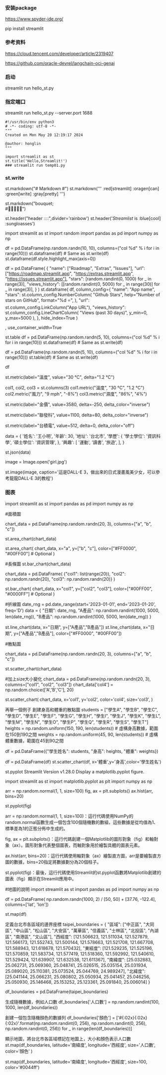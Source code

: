 
### 安装package

https://www.spyder-ide.org/

pip install streamlit

### 参考资料

https://cloud.tencent.com/developer/article/2319407

https://github.com/oracle-devrel/langchain-oci-genai

### 启动
streamlit run hello_st.py

### 指定端口
streamlit run hello_st.py --server.port 1688

```
#!/usr/bin/env python3
# -*- coding: utf-8 -*-
"""
Created on Mon May 20 12:19:17 2024

@author: honglin
"""

import streamlit as st 
st.title('Hello,Streamlit!')
### streamlit run temp01.py
```

### st.write


st.markdown("# Markdown #")
st.markdown('''
:red[streamlit] :oragen[can] :green[write]
:gray[pretty]
''')

st.markdown("bouquet;\
      #:tulip::cherry_blossom::rose::hibiscus::sunflower:")


st.header("header ::::",divider='rainbow')
st.header('_Streamlist_ is :blue[cool] :sungloasses')





import streamlit as st
import random
import pandas as pd
import numpy as np

df = pd.DataFrame(np.random.randn(10, 10), columns=("col %d" % i for i in range(10)))
st.dataframe(df)  # Same as st.write(df)
st.dataframe(df.style.highlight_max(axis=0))

df = pd.DataFrame(
    {
        "name": ["Roadmap", "Extras", "Issues"],
        "url": ["https://roadmap.streamlit.app", "https://extras.streamlit.app", "https://issues.streamlit.app"],
        "stars": [random.randint(0, 1000) for _ in range(3)],
        "views_history": [[random.randint(0, 5000) for _ in range(30)] for _ in range(3)],
    }
)
st.dataframe(
    df,
    column_config={
        "name": "App name",
        "stars": st.column_config.NumberColumn(
            "Github Stars",
            help="Number of stars on GitHub",
            format="%d ⭐",
        ),
        "url": st.column_config.LinkColumn("App URL"),
        "views_history": st.column_config.LineChartColumn(
            "Views (past 30 days)", y_min=0, y_max=5000
        ),
    },
    hide_index=True
)


, use_container_width=True



st.table
df = pd.DataFrame(np.random.randn(5, 10), columns=("col %d" % i for i in range(10)))
st.dataframe(df)  # Same as st.write(df)

df = pd.DataFrame(np.random.randn(5, 10), columns=("col %d" % i for i in range(10)))
st.table(df)  # Same as st.write(df)

df



st.metric(label="溫度", value="30 °C", delta="1.2 °C")


col1, col2, col3 = st.columns(3)
col1.metric("溫度", "30 °C", "1.2 °C")
col2.metric("風力", "9 mph", "-8%")
col3.metric("濕度", "86%", "4%")



st.metric(label="金價", value=3580, delta=-250,
    delta_color="inverse")

st.metric(label="聯發科", value=1100, delta=80,
    delta_color="inverse")

st.metric(label="台積電", value=512, delta=0,
    delta_color="off")


data = {
    '姓名': '王小明',
    '年齡': 30,
    '地址': '台北市',
    '學歷': {
        '學士學位': '資訊科學',
        '碩士學位': '資訊管理',
    },
    '興趣': [
        '運動',
        '讀書',
        '旅遊',
    ],
}

st.json(data)


image = Image.open('girl.jpg')

st.image(image, caption='這是DALL-E 3，做出來的日式漫畫風美少女，可以參考龍龍DALL-E 3的教程')


### 图表

import streamlit as st
import pandas as pd
import numpy as np

#面積圖

chart_data = pd.DataFrame(np.random.randn(20, 3), columns=["a", "b", "c"])

st.area_chart(chart_data)

st.area_chart(
   chart_data, x="a", y=["b", "c"], color=["#FF0000", "#00FF00"]  # Optional
)

#長條圖
st.bar_chart(chart_data)


chart_data = pd.DataFrame(
   {"col1": list(range(20)), "col2": np.random.randn(20), "col3": np.random.randn(20)}
)

st.bar_chart(
   chart_data, x="col1", y=["col2", "col3"], color=["#00FF00", "#0000FF"]  # Optional
)


#折線圖
date_rng = pd.date_range(start='2023-01-01', end='2023-01-20', freq='D')
data = {
    "日期": date_rng,
    "A產品": np.random.randint(1000, 5000, len(date_rng)),
    "B產品": np.random.randint(1000, 5000, len(date_rng))
}

st.line_chart(data, x="日期", y=["A產品","B產品"])
st.line_chart(data, x="日期", y=["A產品","B產品"], color=["#FF0000", "#00FF00"])


#散點圖

chart_data = pd.DataFrame(np.random.randn(20, 3), columns=["a", "b", "c"])

st.scatter_chart(chart_data)

#加上size大小變化
chart_data = pd.DataFrame(np.random.randn(20, 3), columns=["col1", "col2", "col3"])
chart_data['col4'] = np.random.choice(['A','B','C'], 20)

st.scatter_chart(
    chart_data,
    x='col1',
    y='col2',
    color='col4',
    size='col3',
)

再舉一個例子
創建身高和體重的散點圖
students = ["學生A", "學生B", "學生C", "學生D", "學生E", "學生F", "學生G", "學生H", "學生I", "學生J",
            "學生K", "學生L", "學生M", "學生N", "學生O", "學生P", "學生Q", "學生R", "學生S", "學生T"]
heights = np.random.uniform(150, 190, len(students))  # 虛構身高數據，範圍在150到190之間
weights = np.random.uniform(45, 90, len(students))   # 虛構體重數據，範圍在45到90之間

df = pd.DataFrame({"學生姓名": students, "身高": heights, "體重": weights})


df = pd.DataFrame(df)
st.scatter_chart(df,
    x='體重',y='身高',color='學生姓名')




st.pyplot
Streamlit Version
v1.28.0
Display a matplotlib.pyplot figure.


import streamlit as st
import matplotlib.pyplot as plt
import numpy as np

arr = np.random.normal(1, 1, size=100)
fig, ax = plt.subplots()
ax.hist(arr, bins=20)

st.pyplot(fig)


arr = np.random.normal(1, 1, size=100)：這行代碼使用NumPy的random.normal函數生成一個包含100個隨機數的數組，這些數據是從均值為1、標準差為1的正態分佈中生成的。

fig, ax = plt.subplots()：這行代碼創建一個Matplotlib的圖形對象（fig）和軸對象（ax）。圖形對象代表整個圖表，而軸對象用於繪製具體的圖表元素。

ax.hist(arr, bins=20)：這行代碼使用軸對象（ax）繪製直方圖，arr是要繪製直方圖的數據，bins=20指定將數據劃分為20個柱子。

st.pyplot(fig)：最後，這行代碼使用Streamlit的st.pyplot函數將Matplotlib創建的圖表（fig）顯示在Streamlit應用中。


#地圖的說明
import streamlit as st
import pandas as pd
import numpy as np

df = pd.DataFrame(
    np.random.randn(1000, 2) / [50, 50] + [37.76, -122.4],
    columns=['lat', 'lon'])

st.map(df)



定義台北市各區域的邊界座標
taipei_boundaries = {
    "區域": ["中正區", "大同區", "中山區", "松山區", "大安區", "萬華區", "信義區", "士林區", "北投區", "內湖區", "南港區", "文山區"],
    "西經度": [121.506623, 121.511034, 121.527879, 121.566173, 121.552743, 121.500144, 121.578663, 121.521708, 121.667708, 121.588943, 121.618678, 121.570432],
    "東經度": [121.529235, 121.525196, 121.570859, 121.583734, 121.577419, 121.518360, 121.592992, 121.540610, 121.529424, 121.639907, 121.632538, 121.611367],
    "南緯度": [25.032883, 25.062731, 25.069360, 25.048741, 25.026515, 25.035154, 25.031934, 25.089020, 25.110381, 25.073524, 25.044769, 24.989247],
    "北緯度": [25.041144, 25.066231, 25.080802, 25.050934, 25.041457, 25.046256, 25.050930, 25.146468, 25.153252, 25.123361, 25.091840, 25.006014]
}

df_boundaries = pd.DataFrame(taipei_boundaries)

生成隨機數據，例如人口數
df_boundaries['人口數'] = np.random.randint(100, 1000, len(df_boundaries))

創建一個包含隨機顏色的數據列
df_boundaries['顏色'] = ['#{:02x}{:02x}{:02x}'.format(np.random.randint(0, 256), np.random.randint(0, 256), np.random.randint(0, 256)) for _ in range(len(df_boundaries))]

顯示地圖，將台北市各區域標記在地圖上，大小和顏色表示人口數
st.map(df_boundaries,
    latitude='南緯度',
    longitude='西經度',
    size='人口數',
    color='顏色'
)

st.map(df_boundaries,
    latitude='南緯度',
    longitude='西經度', size=100, color='#0044ff')